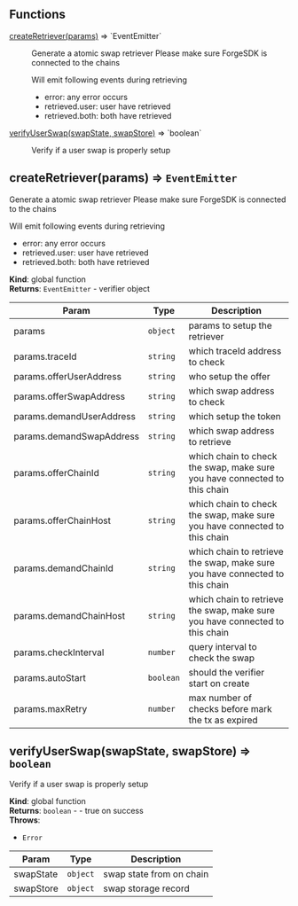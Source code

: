 
## Functions

<dl>
<dt><a href="#createRetriever">createRetriever(params)</a> ⇒ `EventEmitter`</dt>
<dd><p>Generate a atomic swap retriever
Please make sure ForgeSDK is connected to the chains</p>
<p>Will emit following events during retrieving</p>
<ul>
<li>error: any error occurs</li>
<li>retrieved.user: user have retrieved</li>
<li>retrieved.both: both have retrieved</li>
</ul>
</dd>
<dt><a href="#verifyUserSwap">verifyUserSwap(swapState, swapStore)</a> ⇒ `boolean`</dt>
<dd><p>Verify if a user swap is properly setup</p>
</dd>
</dl>


## createRetriever(params) ⇒ `EventEmitter`

Generate a atomic swap retriever
Please make sure ForgeSDK is connected to the chains

Will emit following events during retrieving

* error: any error occurs
* retrieved.user: user have retrieved
* retrieved.both: both have retrieved

**Kind**: global function  
**Returns**: `EventEmitter` - verifier object  

| Param                    | Type      | Description                                                                  |
| ------------------------ | --------- | ---------------------------------------------------------------------------- |
| params                   | `object`  | params to setup the retriever                                                |
| params.traceId           | `string`  | which traceId address to check                                               |
| params.offerUserAddress  | `string`  | who setup the offer                                                          |
| params.offerSwapAddress  | `string`  | which swap address to check                                                  |
| params.demandUserAddress | `string`  | which setup the token                                                        |
| params.demandSwapAddress | `string`  | which swap address to retrieve                                               |
| params.offerChainId      | `string`  | which chain to check the swap, make sure you have connected to this chain    |
| params.offerChainHost    | `string`  | which chain to check the swap, make sure you have connected to this chain    |
| params.demandChainId     | `string`  | which chain to retrieve the swap, make sure you have connected to this chain |
| params.demandChainHost   | `string`  | which chain to retrieve the swap, make sure you have connected to this chain |
| params.checkInterval     | `number`  | query interval to check the swap                                             |
| params.autoStart         | `boolean` | should the verifier start on create                                          |
| params.maxRetry          | `number`  | max number of checks before mark the tx as expired                           |


## verifyUserSwap(swapState, swapStore) ⇒ `boolean`

Verify if a user swap is properly setup

**Kind**: global function  
**Returns**: `boolean` - - true on success  
**Throws**:

* `Error` 

| Param     | Type     | Description              |
| --------- | -------- | ------------------------ |
| swapState | `object` | swap state from on chain |
| swapStore | `object` | swap storage record      |
